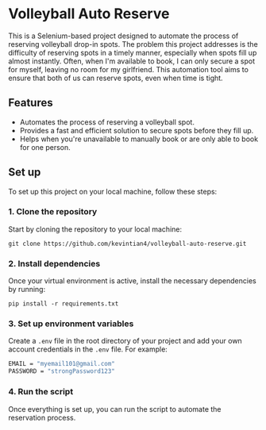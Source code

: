 
# Volleyball Auto Reserve

This is a Selenium-based project designed to automate the process of reserving volleyball drop-in spots. The problem this project addresses is the difficulty of reserving spots in a timely manner, especially when spots fill up almost instantly. Often, when I'm available to book, I can only secure a spot for myself, leaving no room for my girlfriend. This automation tool aims to ensure that both of us can reserve spots, even when time is tight.

## Features

- Automates the process of reserving a volleyball spot.
- Provides a fast and efficient solution to secure spots before they fill up.
- Helps when you're unavailable to manually book or are only able to book for one person.

## Set up

To set up this project on your local machine, follow these steps:

### 1. Clone the repository

Start by cloning the repository to your local machine:

`git clone https://github.com/kevintian4/volleyball-auto-reserve.git`

### 2. Install dependencies

Once your virtual environment is active, install the necessary dependencies by running:

`pip install -r requirements.txt`

### 3. Set up environment variables

Create a `.env` file in the root directory of your project and add your own account credentials in the `.env` file. For example:

```bash
EMAIL = "myemail101@gmail.com"
PASSWORD = "strongPassword123"
```

### 4. Run the script

Once everything is set up, you can run the script to automate the reservation process.

